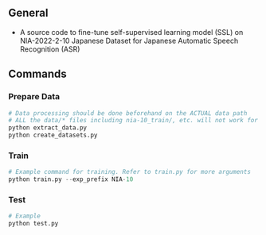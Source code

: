 ## General
- A source code to fine-tune self-supervised learning model (SSL) on NIA-2022-2-10 Japanese Dataset for Japanese Automatic Speech Recognition (ASR)

## Commands
### Prepare Data
```python
# Data processing should be done beforehand on the ACTUAL data path
# ALL the data/* files including nia-10_train/, etc. will not work for your directory!
python extract_data.py
python create_datasets.py
```
### Train
```python
# Example command for training. Refer to train.py for more arguments
python train.py --exp_prefix NIA-10
```
### Test
```python
# Example
python test.py
```
